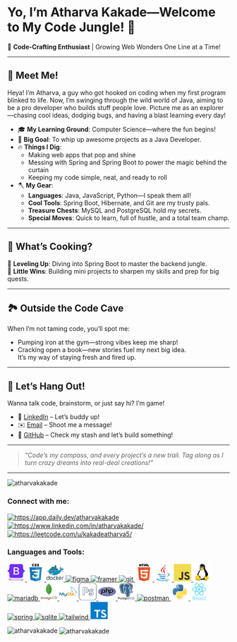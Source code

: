 # Yo, I’m Atharva Kakade—Welcome to My Code Jungle! 🌿

🌟 **Code-Crafting Enthusiast** | Growing Web Wonders One Line at a Time!

---

## 🎨 **Meet Me!**

Heya! I’m Atharva, a guy who got hooked on coding when my first program blinked to life. Now, I’m swinging through the wild world of Java, aiming to be a pro developer who builds stuff people love. Picture me as an explorer—chasing cool ideas, dodging bugs, and having a blast learning every day!

- 🎓 **My Learning Ground**: Computer Science—where the fun begins!  
- 🚀 **Big Goal**: To whip up awesome projects as a Java Developer.  
- 🔥 **Things I Dig**:  
  - Making web apps that pop and shine  
  - Messing with Spring and Spring Boot to power the magic behind the curtain  
  - Keeping my code simple, neat, and ready to roll  
- 🪓 **My Gear**:  
  - **Languages**: Java, JavaScript, Python—I speak them all!  
  - **Cool Tools**: Spring Boot, Hibernate, and Git are my trusty pals.  
  - **Treasure Chests**: MySQL and PostgreSQL hold my secrets.  
  - **Special Moves**: Quick to learn, full of hustle, and a total team champ.

---

## 🌋 **What’s Cooking?**

🌱 **Leveling Up**: Diving into Spring Boot to master the backend jungle.  
🎯 **Little Wins**: Building mini projects to sharpen my skills and prep for big quests.

---

## 🏞️ **Outside the Code Cave**

When I’m not taming code, you’ll spot me:  
- Pumping iron at the gym—strong vibes keep me sharp!  
- Cracking open a book—new stories fuel my next big idea.  
It’s my way of staying fresh and fired up.

---

## 📲 **Let’s Hang Out!**

Wanna talk code, brainstorm, or just say hi? I’m game!  
- 💼 [LinkedIn](https://www.linkedin.com/in/atharvakakade) – Let’s buddy up!  
- ✉️ [Email](mailto:kakadeatharva5@gmail.com) – Shoot me a message!  
- 🌟 [GitHub](https://github.com/atharvakakade) – Check my stash and let’s build something!  

---

> *"Code’s my compass, and every project’s a new trail. Tag along as I turn crazy dreams into real-deal creations!"*

---
<p align="left"> <img src="https://komarev.com/ghpvc/?username=atharvakakade&label=Profile%20views&color=0e75b6&style=flat" alt="atharvakakade" /> </p>

<h3 align="left">Connect with me:</h3>
<p align="left">
<a href="https://dev.to/https://app.daily.dev/atharvakakade" target="blank"><img align="center" src="https://raw.githubusercontent.com/rahuldkjain/github-profile-readme-generator/master/src/images/icons/Social/devto.svg" alt="https://app.daily.dev/atharvakakade" height="30" width="40" /></a>
<a href="https://linkedin.com/in/https://www.linkedin.com/in/atharvakakade/" target="blank"><img align="center" src="https://raw.githubusercontent.com/rahuldkjain/github-profile-readme-generator/master/src/images/icons/Social/linked-in-alt.svg" alt="https://www.linkedin.com/in/atharvakakade/" height="30" width="40" /></a>
<a href="https://www.leetcode.com/https://leetcode.com/u/kakadeatharva5/" target="blank"><img align="center" src="https://raw.githubusercontent.com/rahuldkjain/github-profile-readme-generator/master/src/images/icons/Social/leet-code.svg" alt="https://leetcode.com/u/kakadeatharva5/" height="30" width="40" /></a>
</p>

<h3 align="left">Languages and Tools:</h3>
<p align="left"> <a href="https://getbootstrap.com" target="_blank" rel="noreferrer"> <img src="https://raw.githubusercontent.com/devicons/devicon/master/icons/bootstrap/bootstrap-plain-wordmark.svg" alt="bootstrap" width="40" height="40"/> </a> <a href="https://www.w3schools.com/css/" target="_blank" rel="noreferrer"> <img src="https://raw.githubusercontent.com/devicons/devicon/master/icons/css3/css3-original-wordmark.svg" alt="css3" width="40" height="40"/> </a> <a href="https://www.docker.com/" target="_blank" rel="noreferrer"> <img src="https://raw.githubusercontent.com/devicons/devicon/master/icons/docker/docker-original-wordmark.svg" alt="docker" width="40" height="40"/> </a> <a href="https://www.figma.com/" target="_blank" rel="noreferrer"> <img src="https://www.vectorlogo.zone/logos/figma/figma-icon.svg" alt="figma" width="40" height="40"/> </a> <a href="https://www.framer.com/" target="_blank" rel="noreferrer"> <img src="https://www.vectorlogo.zone/logos/framer/framer-icon.svg" alt="framer" width="40" height="40"/> </a> <a href="https://git-scm.com/" target="_blank" rel="noreferrer"> <img src="https://www.vectorlogo.zone/logos/git-scm/git-scm-icon.svg" alt="git" width="40" height="40"/> </a> <a href="https://www.w3.org/html/" target="_blank" rel="noreferrer"> <img src="https://raw.githubusercontent.com/devicons/devicon/master/icons/html5/html5-original-wordmark.svg" alt="html5" width="40" height="40"/> </a> <a href="https://www.java.com" target="_blank" rel="noreferrer"> <img src="https://raw.githubusercontent.com/devicons/devicon/master/icons/java/java-original.svg" alt="java" width="40" height="40"/> </a> <a href="https://developer.mozilla.org/en-US/docs/Web/JavaScript" target="_blank" rel="noreferrer"> <img src="https://raw.githubusercontent.com/devicons/devicon/master/icons/javascript/javascript-original.svg" alt="javascript" width="40" height="40"/> </a> <a href="https://www.linux.org/" target="_blank" rel="noreferrer"> <img src="https://raw.githubusercontent.com/devicons/devicon/master/icons/linux/linux-original.svg" alt="linux" width="40" height="40"/> </a> <a href="https://mariadb.org/" target="_blank" rel="noreferrer"> <img src="https://www.vectorlogo.zone/logos/mariadb/mariadb-icon.svg" alt="mariadb" width="40" height="40"/> </a> <a href="https://www.mongodb.com/" target="_blank" rel="noreferrer"> <img src="https://raw.githubusercontent.com/devicons/devicon/master/icons/mongodb/mongodb-original-wordmark.svg" alt="mongodb" width="40" height="40"/> </a> <a href="https://www.mysql.com/" target="_blank" rel="noreferrer"> <img src="https://raw.githubusercontent.com/devicons/devicon/master/icons/mysql/mysql-original-wordmark.svg" alt="mysql" width="40" height="40"/> </a> <a href="https://www.photoshop.com/en" target="_blank" rel="noreferrer"> <img src="https://raw.githubusercontent.com/devicons/devicon/master/icons/photoshop/photoshop-line.svg" alt="photoshop" width="40" height="40"/> </a> <a href="https://www.php.net" target="_blank" rel="noreferrer"> <img src="https://raw.githubusercontent.com/devicons/devicon/master/icons/php/php-original.svg" alt="php" width="40" height="40"/> </a> <a href="https://www.postgresql.org" target="_blank" rel="noreferrer"> <img src="https://raw.githubusercontent.com/devicons/devicon/master/icons/postgresql/postgresql-original-wordmark.svg" alt="postgresql" width="40" height="40"/> </a> <a href="https://postman.com" target="_blank" rel="noreferrer"> <img src="https://www.vectorlogo.zone/logos/getpostman/getpostman-icon.svg" alt="postman" width="40" height="40"/> </a> <a href="https://www.python.org" target="_blank" rel="noreferrer"> <img src="https://raw.githubusercontent.com/devicons/devicon/master/icons/python/python-original.svg" alt="python" width="40" height="40"/> </a> <a href="https://reactjs.org/" target="_blank" rel="noreferrer"> <img src="https://raw.githubusercontent.com/devicons/devicon/master/icons/react/react-original-wordmark.svg" alt="react" width="40" height="40"/> </a> <a href="https://spring.io/" target="_blank" rel="noreferrer"> <img src="https://www.vectorlogo.zone/logos/springio/springio-icon.svg" alt="spring" width="40" height="40"/> </a> <a href="https://www.sqlite.org/" target="_blank" rel="noreferrer"> <img src="https://www.vectorlogo.zone/logos/sqlite/sqlite-icon.svg" alt="sqlite" width="40" height="40"/> </a> <a href="https://tailwindcss.com/" target="_blank" rel="noreferrer"> <img src="https://www.vectorlogo.zone/logos/tailwindcss/tailwindcss-icon.svg" alt="tailwind" width="40" height="40"/> </a> <a href="https://www.typescriptlang.org/" target="_blank" rel="noreferrer"> <img src="https://raw.githubusercontent.com/devicons/devicon/master/icons/typescript/typescript-original.svg" alt="typescript" width="40" height="40"/> </a> </p>

<p><img align="left" src="https://github-readme-stats.vercel.app/api/top-langs?username=atharvakakade&show_icons=true&locale=en&layout=compact" alt="atharvakakade" /></p>

<p>&nbsp;<img align="center" src="https://github-readme-stats.vercel.app/api?username=atharvakakade&show_icons=true&locale=en" alt="atharvakakade" /></p>

